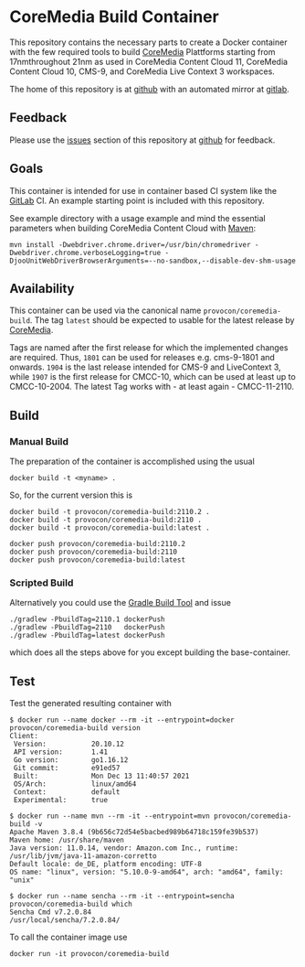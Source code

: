 # CoreMedia Build Container

This repository contains the necessary parts to create a Docker container with
the few required tools to build [CoreMedia][coremedia] Plattforms starting from
17nmthroughout 21nm as used in CoreMedia Content Cloud 11, CoreMedia Content
Cloud 10, CMS-9, and CoreMedia Live Context 3 workspaces.

The home of this repository is at [github][github] with an automated mirror at
[gitlab][gitlab].

## Feedback

Please use the [issues][issues] section of this repository at [github][github] 
for feedback. 

## Goals

This container is intended for use in container based CI system like the
[GitLab][gitlabci] CI. An example starting point is included with this 
repository.

See example directory with a usage example and mind the essential parameters
when building CoreMedia Content Cloud with [Maven][maven]:

```
mvn install -Dwebdriver.chrome.driver=/usr/bin/chromedriver -Dwebdriver.chrome.verboseLogging=true -DjooUnitWebDriverBrowserArguments=--no-sandbox,--disable-dev-shm-usage
```

## Availability

This container can be used via the canonical name `provocon/coremedia-build`.
The tag `latest` should be expected to usable for the latest release by
[CoreMedia][coremedia].

Tags are named after the first release for which the implemented changes are
required. Thus, `1801` can be used for releases e.g. cms-9-1801 and onwards. 
`1904` is the last release intended for CMS-9 and LiveContext 3, while `1907`
is the first release for CMCC-10, which can be used at least up to CMCC-10-2004.
The latest Tag works with - at least again - CMCC-11-2110.

## Build

### Manual Build

The preparation of the container is accomplished using the usual

```
docker build -t <myname> .
```

So, for the current version this is

```
docker build -t provocon/coremedia-build:2110.2 .
docker build -t provocon/coremedia-build:2110 .
docker build -t provocon/coremedia-build:latest .
```

```
docker push provocon/coremedia-build:2110.2
docker push provocon/coremedia-build:2110
docker push provocon/coremedia-build:latest
```

### Scripted Build

Alternatively you could use the [Gradle Build Tool][gradle] and issue

```
./gradlew -PbuildTag=2110.1 dockerPush
./gradlew -PbuildTag=2110   dockerPush
./gradlew -PbuildTag=latest dockerPush
```

which does all the steps above for you except building the base-container.


## Test

Test the generated resulting container with

```
$ docker run --name docker --rm -it --entrypoint=docker provocon/coremedia-build version
Client:
 Version:           20.10.12
 API version:       1.41
 Go version:        go1.16.12
 Git commit:        e91ed57
 Built:             Mon Dec 13 11:40:57 2021
 OS/Arch:           linux/amd64
 Context:           default
 Experimental:      true
```

```
$ docker run --name mvn --rm -it --entrypoint=mvn provocon/coremedia-build -v
Apache Maven 3.8.4 (9b656c72d54e5bacbed989b64718c159fe39b537)
Maven home: /usr/share/maven
Java version: 11.0.14, vendor: Amazon.com Inc., runtime: /usr/lib/jvm/java-11-amazon-corretto
Default locale: de_DE, platform encoding: UTF-8
OS name: "linux", version: "5.10.0-9-amd64", arch: "amd64", family: "unix"
```

```
$ docker run --name sencha --rm -it --entrypoint=sencha provocon/coremedia-build which
Sencha Cmd v7.2.0.84
/usr/local/sencha/7.2.0.84/
```

To call the container image use

```
docker run -it provocon/coremedia-build
```

[sencha]: https://www.sencha.com/products/extjs/cmd-download/
[coremedia]: http://www.coremedia.com/
[gitlabci]: https://gitlab.com/
[issues]: https://github.com/provocon/coremedia-build-docker/issues
[github]: https://github.com/provocon/coremedia-build-docker
[gitlab]: https://gitlab.com/provocon/coremedia-build-docker
[alpine]: https://www.alpinelinux.org/
[maven]: https://maven.apache.org/
[gradle]: https://gradle.org/
